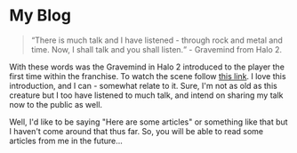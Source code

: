 <!-- ___________________________________________________________________________________________ -->

My Blog
=======

> <q>There is much talk and I have listened - through rock and metal and time. Now, I shall talk and
> you shall listen.</q> - Gravemind from Halo 2.

With these words was the Gravemind in Halo 2 introduced to the player the first time within the 
franchise. To watch the scene follow [this link][1]. I love this introduction, and I can - somewhat
relate to it. Sure, I'm not as old as this creature but I too have listened to much talk, and intend
on sharing my talk now to the public as well.

Well, I'd like to be saying "Here are some articles" or something like that but I haven't come 
around that thus far. So, you will be able to read some articles from me in the future...


[1]: https://youtu.be/ufflMUTemFU